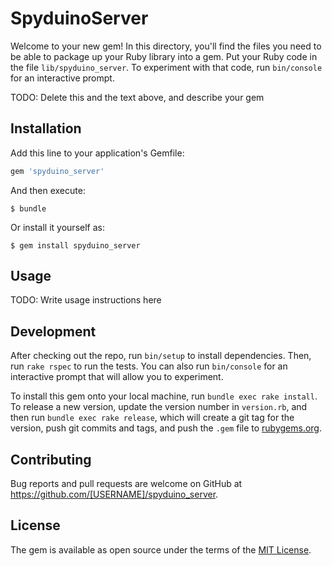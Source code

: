 # SpyduinoServer

Welcome to your new gem! In this directory, you'll find the files you need to be able to package up your Ruby library into a gem. Put your Ruby code in the file `lib/spyduino_server`. To experiment with that code, run `bin/console` for an interactive prompt.

TODO: Delete this and the text above, and describe your gem

## Installation

Add this line to your application's Gemfile:

```ruby
gem 'spyduino_server'
```

And then execute:

    $ bundle

Or install it yourself as:

    $ gem install spyduino_server

## Usage

TODO: Write usage instructions here

## Development

After checking out the repo, run `bin/setup` to install dependencies. Then, run `rake rspec` to run the tests. You can also run `bin/console` for an interactive prompt that will allow you to experiment.

To install this gem onto your local machine, run `bundle exec rake install`. To release a new version, update the version number in `version.rb`, and then run `bundle exec rake release`, which will create a git tag for the version, push git commits and tags, and push the `.gem` file to [rubygems.org](https://rubygems.org).

## Contributing

Bug reports and pull requests are welcome on GitHub at https://github.com/[USERNAME]/spyduino_server.


## License

The gem is available as open source under the terms of the [MIT License](http://opensource.org/licenses/MIT).

